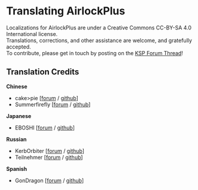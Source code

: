 Translating AirlockPlus
=======================

Localizations for AirlockPlus are under a Creative Commons CC-BY-SA 4.0 International license.  
Translations, corrections, and other assistance are welcome, and gratefully accepted.  
To contribute, please get in touch by posting on the [KSP Forum Thread](http://forum.kerbalspaceprogram.com/index.php?showtopic=160268)!


Translation Credits
-------------------

**Chinese**
* cake>pie [[forum](http://forum.kerbalspaceprogram.com/index.php?/profile/69278-cakepie/) / [github](https://github.com/cake-pie)]
* Summerfirefly [[forum](http://forum.kerbalspaceprogram.com/index.php?/profile/107915-summerfirefly/) / [github](https://github.com/Summerfirefly)]

**Japanese**
* EBOSHI [[forum](http://forum.kerbalspaceprogram.com/index.php?/profile/165938-eboshi/) / [github](https://github.com/eboshi2525)]

**Russian**
* KerbOrbiter [[forum](http://forum.kerbalspaceprogram.com/index.php?/profile/58103-kerborbiter/) / [github](https://github.com/Metadorius)]
* Teilnehmer [[forum](http://forum.kerbalspaceprogram.com/index.php?/profile/143330-teilnehmer/) / [github](https://github.com/formicant)]

**Spanish**
* GonDragon [[forum](http://forum.kerbalspaceprogram.com/index.php?/profile/174274-gondragon/) / [github](https://github.com/GonDragon)]

